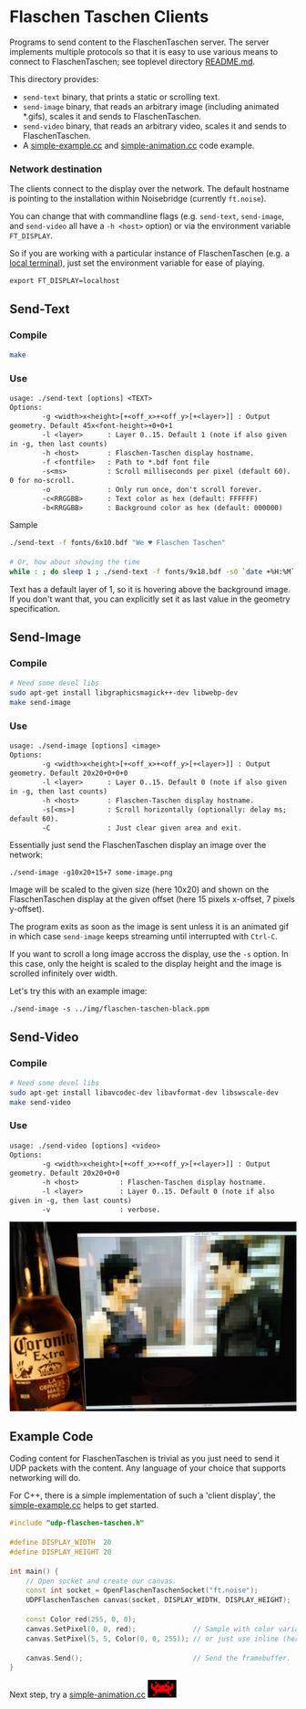 Flaschen Taschen Clients
========================

Programs to send content to the FlaschenTaschen server. The server implements
multiple protocols so that it is easy to use various means to connect to
FlaschenTaschen; see toplevel
directory [README.md](../README.md#getting-pixels-on-flaschen-taschen).

This directory provides:
  * `send-text` binary, that prints a static or scrolling text.
  * `send-image` binary, that reads an arbitrary image (including
    animated *.gifs), scales it and sends to FlaschenTaschen.
  * `send-video` binary, that reads an arbitrary video, scales it and
    sends to FlaschenTaschen.
  * A [simple-example.cc](./simple-example.cc) and [simple-animation.cc](./simple-animation.cc)
    code example.

### Network destination

The clients connect to the display over the network. The
default hostname is pointing to the installation within Noisebridge
(currently `ft.noise`).

You can change that with commandline flags (e.g. `send-text`, `send-image`,
and `send-video` all have a `-h <host>` option) or via the environment
variable `FT_DISPLAY`.

So if you are working with a particular instance of FlaschenTaschen (e.g.
a [local terminal](../server/README.md#terminal)), just set the environment
variable for ease of playing.

```
export FT_DISPLAY=localhost
```

## Send-Text

### Compile
```bash
make
```

### Use
```
usage: ./send-text [options] <TEXT>
Options:
        -g <width>x<height>[+<off_x>+<off_y>[+<layer>]] : Output geometry. Default 45x<font-height>+0+0+1
        -l <layer>      : Layer 0..15. Default 1 (note if also given in -g, then last counts)
        -h <host>       : Flaschen-Taschen display hostname.
        -f <fontfile>   : Path to *.bdf font file
        -s<ms>          : Scroll milliseconds per pixel (default 60). 0 for no-scroll.
        -o              : Only run once, don't scroll forever.
        -c<RRGGBB>      : Text color as hex (default: FFFFFF)
        -b<RRGGBB>      : Background color as hex (default: 000000)
```

Sample
```bash
./send-text -f fonts/6x10.bdf "We ♥ Flaschen Taschen"

# Or, how about showing the time
while : ; do sleep 1 ; ./send-text -f fonts/9x18.bdf -s0 `date +%H:%M` ; done
```

Text has a default layer of 1, so it is hovering above the background image.
If you don't want that, you can explicitly set it as last value in the geometry
specification.

## Send-Image

### Compile
```bash
# Need some devel libs
sudo apt-get install libgraphicsmagick++-dev libwebp-dev
make send-image
```

### Use
```
usage: ./send-image [options] <image>
Options:
        -g <width>x<height>[+<off_x>+<off_y>[+<layer>]] : Output geometry. Default 20x20+0+0+0
        -l <layer>      : Layer 0..15. Default 0 (note if also given in -g, then last counts)
        -h <host>       : Flaschen-Taschen display hostname.
        -s[<ms>]        : Scroll horizontally (optionally: delay ms; default 60).
        -C              : Just clear given area and exit.
```

Essentially just send the FlaschenTaschen display an image over the network:

```
./send-image -g10x20+15+7 some-image.png
```

Image will be scaled to the given size (here 10x20) and shown
on the FlaschenTaschen display at the given offset (here 15 pixels x-offset,
7 pixels y-offset).

The program exits as soon as the image is sent unless it is an animated gif in
which case `send-image` keeps streaming until interrupted with `Ctrl-C`.

If you want to scroll a long image accross the display, use the `-s` option. In
this case, only the height is scaled to the display height and the image is
scrolled infinitely over width.

Let's try this with an example image:

```
./send-image -s ../img/flaschen-taschen-black.ppm
```

## Send-Video

### Compile
```bash
# Need some devel libs
sudo apt-get install libavcodec-dev libavformat-dev libswscale-dev
make send-video
```

### Use
```
usage: ./send-video [options] <video>
Options:
        -g <width>x<height>[+<off_x>+<off_y>[+<layer>]] : Output geometry. Default 20x20+0+0
        -h <host>          : Flaschen-Taschen display hostname.
        -l <layer>         : Layer 0..15. Default 0 (note if also given in -g, then last counts)
        -v                 : verbose.
```

![](../img/ft-movie-night.jpg)

## Example Code

Coding content for FlaschenTaschen is trivial as you just need to send it UDP
packets with the content. Any language of your choice that supports networking
will do.

For C++, there is a simple implementation of such a 'client display', the
[simple-example.cc](./simple-example.cc) helps to get started.

```c++
#include "udp-flaschen-taschen.h"

#define DISPLAY_WIDTH  20
#define DISPLAY_HEIGHT 20

int main() {
    // Open socket and create our canvas.
    const int socket = OpenFlaschenTaschenSocket("ft.noise");
    UDPFlaschenTaschen canvas(socket, DISPLAY_WIDTH, DISPLAY_HEIGHT);

    const Color red(255, 0, 0);
    canvas.SetPixel(0, 0, red);              // Sample with color variable.
    canvas.SetPixel(5, 5, Color(0, 0, 255)); // or just use inline (here: blue).

    canvas.Send();                           // Send the framebuffer.
}
```

Next step, try a [simple-animation.cc](./simple-animation.cc)
<a href="./simple-animation.cc"><img src="../img/invader.png" width="50px"></a>
